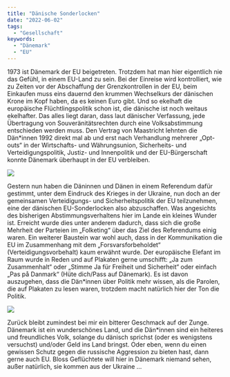 ```yaml
---
title: "Dänische Sonderlocken"
date: "2022-06-02"
tags:
  - "Gesellschaft"
keywords:
  - "Dänemark"
  - "EU"
---
```


1973 ist Dänemark der EU beigetreten. Trotzdem hat man hier eigentlich nie das Gefühl, in einem EU-Land zu sein. Bei der Einreise wird kontrolliert, wie zu Zeiten vor der Abschaffung der Grenzkontrollen in der EU, beim Einkaufen muss eins dauernd den krummen Wechselkurs der dänischen Krone im Kopf haben, da es keinen Euro gibt. Und so ekelhaft die europäische Flüchtlingspolitik schon ist, die dänische ist noch weitaus ekelhafter. Das alles liegt daran, dass laut dänischer Verfassung, jede Übertragung von Souveränitätsrechten durch eine Volksabstimmung entschieden werden muss. Den Vertrag von Maastricht lehnten die Dän\*innen 1992 direkt mal ab und erst nach Verhandlung mehrerer „Opt-outs“ in der Wirtschafts- und Währungsunion, Sicherheits- und Verteidigungspolitik, Justiz- und Innenpolitik und der EU-Bürgerschaft konnte Dänemark überhaupt in der EU verbleiben.

![](/images/A95E345B-4FEE-485F-93AE-58DC5445AD66-935x1024.jpeg)

Gestern nun haben die Däninnen und Dänen in einem Referendum dafür gestimmt, unter dem Eindruck des Krieges in der Ukraine, nun doch an der gemeinsamen Verteidigungs- und Sicherheitspolitik der EU teilzunehmen, eine der dänischen EU-Sonderlocken also abzuschaffen. Was angesichts des bisherigen Abstimmungsverhaltens hier im Lande ein kleines Wunder ist. Erreicht wurde dies unter anderem dadurch, dass sich die große Mehrheit der Parteien im „Folketing“ über das Ziel des Referendums einig waren. Ein weiterer Baustein war wohl auch, dass in der Kommunikation die EU im Zusammenhang mit dem „Forsvarsforbeholdet“ (Verteidigungsvorbehalt) kaum erwähnt wurde. Der europäische Elefant im Raum wurde in Reden und auf Plakaten gerne umschifft: „Ja zum Zusammenhalt“ oder „Stimme Ja für Freiheit und Sicherheit“ oder einfach „Pas på Danmark“ (Hüte dich/Pass auf Dänemark). Es ist davon auszugehen, dass die Dän\*innen über Politik mehr wissen, als die Parolen, die auf Plakaten zu lesen waren, trotzdem macht natürlich hier der Ton die Politik.

![](/images/0DB55CC0-E293-4679-8977-20CC6D3F2554.jpeg)

Zurück bleibt zumindest bei mir ein bitterer Geschmack auf der Zunge. Dänemark ist ein wunderschönes Land, und die Dän\*innen sind ein heiteres und freundliches Volk, solange du dänisch sprichst (oder es wenigstens versuchst) und/oder Geld ins Land bringst. Oder eben, wenn du einen gewissen Schutz gegen die russische Aggression zu bieten hast, dann gerne auch EU. Bloss Geflüchtete will hier in Dänemark niemand sehen, außer natürlich, sie kommen aus der Ukraine …
